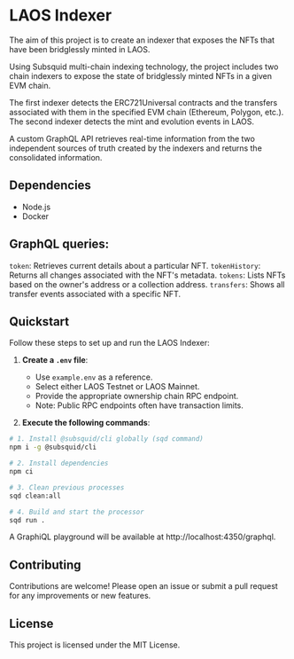 # LAOS Indexer

The aim of this project is to create an indexer that exposes the NFTs that have been bridglessly minted in LAOS.

Using Subsquid multi-chain indexing technology, the project includes two chain indexers to expose the state of bridglessly minted NFTs in a given EVM chain.

The first indexer detects the ERC721Universal contracts and the transfers associated with them in the specified EVM chain (Ethereum, Polygon, etc.). The second indexer detects the mint and evolution events in LAOS.

A custom GraphQL API retrieves real-time information from the two independent sources of truth created by the indexers and returns the consolidated information.

## Dependencies

- Node.js
- Docker

##  GraphQL queries:
`token`: Retrieves current details about a particular NFT.
`tokenHistory`: Returns all changes associated with the NFT's metadata.
`tokens`: Lists NFTs based on the owner's address or a collection address.
`transfers`: Shows all transfer events associated with a specific NFT.

## Quickstart

Follow these steps to set up and run the LAOS Indexer:

1. **Create a `.env` file**:
   - Use `example.env` as a reference.
   - Select either LAOS Testnet or LAOS Mainnet.
   - Provide the appropriate ownership chain RPC endpoint.
   - Note: Public RPC endpoints often have transaction limits.

2. **Execute the following commands**:

```bash
# 1. Install @subsquid/cli globally (sqd command)
npm i -g @subsquid/cli

# 2. Install dependencies
npm ci

# 3. Clean previous processes
sqd clean:all

# 4. Build and start the processor
sqd run .
```

A GraphiQL playground will be available at http://localhost:4350/graphql.

## Contributing

Contributions are welcome! Please open an issue or submit a pull request for any improvements or new features.

## License
This project is licensed under the MIT License. 